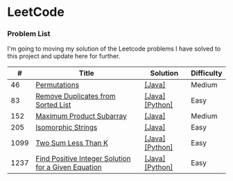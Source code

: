# LeetCode

### Problem List

I'm going to moving my solution of the Leetcode problems I have solved to this project and update here for further.

| #    | Title                                                                                                                                   | Solution                                                                                                                                                                                                          | Difficulty |
| ---- | --------------------------------------------------------------------------------------------------------------------------------------- | ----------------------------------------------------------------------------------------------------------------------------------------------------------------------------------------------------------------- | ---------- |
| 46   | [Permutations](https://leetcode.com/problems/permutations/)                                                                             | [[Java]](/Problems_and_Solutions/0046_permutations/Solution.java)                                                                                                                                                 | Medium     |
| 83   | [Remove Duplicates from Sorted List](/Problems_and_Solutions/0083_Remove-Duplicates-from-Sorted-List)                                   | [[Java]](/Problems_and_Solutions/0083_Remove-Duplicates-from-Sorted-List/Solution.java) [[Python]](/Problems_and_Solutions/0083_Remove-Duplicates-from-Sorted-List/Solution.py)                                   | Easy       |
| 152  | [Maximum Product Subarray](https://leetcode.com/problems/maximum-product-subarray/)                                                     | [[Java]](/Problems_and_Solutions/0152_maximum-product-subarray/Solution.java)                                                                                                                                     | Medium     |
| 205  | [Isomorphic Strings](https://leetcode.com/problems/isomorphic-strings/)                                                                 | [[Java]](/Problems_and_Solutions/0205_isomorphic-strings/Solution.java)                                                                                                                                           | Easy       |
| 1099 | [Two Sum Less Than K](https://leetcode.com/problems/two-sum-less-than-k/)                                                               | [[Java]](/Problems_and_Solutions/1099_Two-Sum-Less-Than-K/Solution.java) [[Python]](/Problems_and_Solutions/1099_Two-Sum-Less-Than-K/Solution.py)                                                                 | Easy       |
| 1237 | [Find Positive Integer Solution for a Given Equation](/Problems_and_Solutions/1237_Find-Positive-Integer-Solution-for-a-Given-Equation) | [[Java]](/Problems_and_Solutions/1237_Find-Positive-Integer-Solution-for-a-Given-Equation/Solution.java) [[Python]](/Problems_and_Solutions/1237_Find-Positive-Integer-Solution-for-a-Given-Equation/Solution.py) | Easy       |
